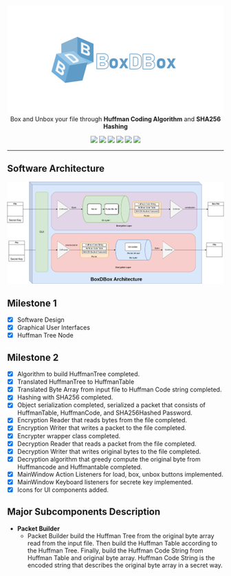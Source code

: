 <div id="top" align="center">   
  
  ![](Document/name.png)
Box and Unbox your file through **Huffman Coding Algorithm** and **SHA256 Hashing** 

![](https://img.shields.io/badge/license-MIT-yellow.svg)
![](https://img.shields.io/badge/language-java-pink.svg)
![](https://img.shields.io/badge/build-passed-green.svg)
![](https://img.shields.io/badge/software-released-blue.svg)
![](https://img.shields.io/badge/document-ready-purple.svg)
![](https://img.shields.io/badge/opensoure-yes-brown.svg) 
</div>
  
---

 
## Software Architecture
![](Document/newBox.drawio.png)

## Milestone 1
- [x] Software Design
- [x] Graphical User Interfaces
- [x] Huffman Tree Node 

## Milestone 2
- [x] Algorithm to build HuffmanTree completed.
- [x] Translated HuffmanTree to HuffmanTable
- [x] Translated Byte Array from input file to Huffman Code string completed.
- [x] Hashing with SHA256 completed.
- [x] Object serialization completed, serialized a packet that consists of HuffmanTable, HuffmanCode, and SHA256Hashed Password.
- [x] Encryption Reader that reads bytes from the file completed.
- [x] Encryption Writer that writes a packet to the file completed.
- [x] Encrypter wrapper class completed.
- [x] Decryption Reader that reads a packet from the file completed.
- [x] Decryption Writer that writes original bytes to the file completed.
- [x] Decryption algorithm that greedy compute the original byte from Huffmancode and Huffmantable completed.
- [x] MainWindow Action Listeners for load, box, unbox buttons implemented.
- [x] MainWindow Keyboard listeners for secrete key implemented.
- [x] Icons for UI components added.

## Major Subcomponents Description
- **Packet Builder**
  - Packet Builder build the Huffman Tree from the original byte array read from the input file. Then build the Huffman Table according to the Huffman Tree. Finally, build the Huffman Code String from Huffman Table and original byte array. Huffman Code String is the encoded string that describes the original byte array in a secret way.



